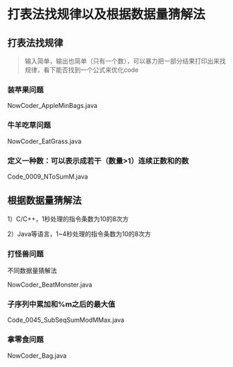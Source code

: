 # 打表法找规律以及根据数据量猜解法

## 打表法找规律

> 输入简单，输出也简单（只有一个数），可以暴力把一部分结果打印出来找规律，看下能否找到一个公式来优化code

### 装苹果问题

NowCoder_AppleMinBags.java

### 牛羊吃草问题

NowCoder_EatGrass.java

### 定义一种数：可以表示成若干（数量>1）连续正数和的数

Code_0009_NToSumM.java

## 根据数据量猜解法

1）C/C++，1秒处理的指令条数为10的8次方

2）Java等语言，1~4秒处理的指令条数为10的8次方

### 打怪兽问题

不同数据量猜解法

NowCoder_BeatMonster.java

### 子序列中累加和%m之后的最大值

Code_0045_SubSeqSumModMMax.java

### 拿零食问题

NowCoder_Bag.java